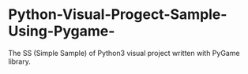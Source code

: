 # Python-Visual-Progect-Sample-Using-Pygame-
The SS (Simple Sample) of Python3 visual project written with PyGame library.
